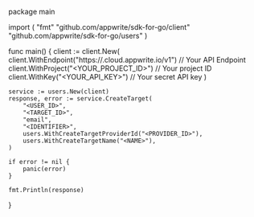 package main

import (
    "fmt"
    "github.com/appwrite/sdk-for-go/client"
    "github.com/appwrite/sdk-for-go/users"
)

func main() {
    client := client.New(
        client.WithEndpoint("https://<REGION>.cloud.appwrite.io/v1") // Your API Endpoint
        client.WithProject("<YOUR_PROJECT_ID>") // Your project ID
        client.WithKey("<YOUR_API_KEY>") // Your secret API key
    )

    service := users.New(client)
    response, error := service.CreateTarget(
        "<USER_ID>",
        "<TARGET_ID>",
        "email",
        "<IDENTIFIER>",
        users.WithCreateTargetProviderId("<PROVIDER_ID>"),
        users.WithCreateTargetName("<NAME>"),
    )

    if error != nil {
        panic(error)
    }

    fmt.Println(response)
}

